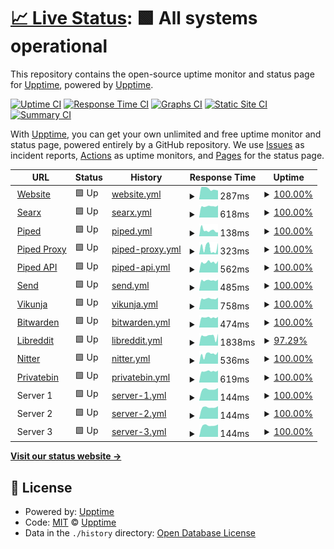 # [📈 Live Status](https://upptime.github.io/upptime): <!--live status--> **🟩 All systems operational**

This repository contains the open-source uptime monitor and status page for [Upptime](https://upptime.js.org), powered by [Upptime](https://github.com/upptime/upptime).

[![Uptime CI](https://github.com/silkkycloud/status/workflows/Uptime%20CI/badge.svg)](https://github.com/silkkycloud/status/actions?query=workflow%3A%22Uptime+CI%22)
[![Response Time CI](https://github.com/silkkycloud/status/workflows/Response%20Time%20CI/badge.svg)](https://github.com/silkkycloud/status/actions?query=workflow%3A%22Response+Time+CI%22)
[![Graphs CI](https://github.com/silkkycloud/status/workflows/Graphs%20CI/badge.svg)](https://github.com/silkkycloud/status/actions?query=workflow%3A%22Graphs+CI%22)
[![Static Site CI](https://github.com/silkkycloud/status/workflows/Static%20Site%20CI/badge.svg)](https://github.com/silkkycloud/status/actions?query=workflow%3A%22Static+Site+CI%22)
[![Summary CI](https://github.com/silkkycloud/status/workflows/Summary%20CI/badge.svg)](https://github.com/silkkycloud/status/actions?query=workflow%3A%22Summary+CI%22)

With [Upptime](https://upptime.js.org), you can get your own unlimited and free uptime monitor and status page, powered entirely by a GitHub repository. We use [Issues](https://github.com/upptime/upptime/issues) as incident reports, [Actions](https://github.com/silkkycloud/status/actions) as uptime monitors, and [Pages](https://upptime.github.io/upptime) for the status page.

<!--start: status pages-->
<!-- This summary is generated by Upptime (https://github.com/upptime/upptime) -->
<!-- Do not edit this manually, your changes will be overwritten -->
<!-- prettier-ignore -->
| URL | Status | History | Response Time | Uptime |
| --- | ------ | ------- | ------------- | ------ |
| <img alt="" src="https://favicons.githubusercontent.com/www.silkky.cloud" height="13"> [Website](https://www.silkky.cloud) | 🟩 Up | [website.yml](https://github.com/silkkycloud/status/commits/HEAD/history/website.yml) | <details><summary><img alt="Response time graph" src="./graphs/website/response-time-week.png" height="20"> 287ms</summary><br><a href="https://status.silkky.cloud/history/website"><img alt="Response time 287" src="https://img.shields.io/endpoint?url=https%3A%2F%2Fraw.githubusercontent.com%2Fsilkkycloud%2Fstatus%2FHEAD%2Fapi%2Fwebsite%2Fresponse-time.json"></a><br><a href="https://status.silkky.cloud/history/website"><img alt="24-hour response time 287" src="https://img.shields.io/endpoint?url=https%3A%2F%2Fraw.githubusercontent.com%2Fsilkkycloud%2Fstatus%2FHEAD%2Fapi%2Fwebsite%2Fresponse-time-day.json"></a><br><a href="https://status.silkky.cloud/history/website"><img alt="7-day response time 287" src="https://img.shields.io/endpoint?url=https%3A%2F%2Fraw.githubusercontent.com%2Fsilkkycloud%2Fstatus%2FHEAD%2Fapi%2Fwebsite%2Fresponse-time-week.json"></a><br><a href="https://status.silkky.cloud/history/website"><img alt="30-day response time 287" src="https://img.shields.io/endpoint?url=https%3A%2F%2Fraw.githubusercontent.com%2Fsilkkycloud%2Fstatus%2FHEAD%2Fapi%2Fwebsite%2Fresponse-time-month.json"></a><br><a href="https://status.silkky.cloud/history/website"><img alt="1-year response time 287" src="https://img.shields.io/endpoint?url=https%3A%2F%2Fraw.githubusercontent.com%2Fsilkkycloud%2Fstatus%2FHEAD%2Fapi%2Fwebsite%2Fresponse-time-year.json"></a></details> | <details><summary><a href="https://status.silkky.cloud/history/website">100.00%</a></summary><a href="https://status.silkky.cloud/history/website"><img alt="All-time uptime 100.00%" src="https://img.shields.io/endpoint?url=https%3A%2F%2Fraw.githubusercontent.com%2Fsilkkycloud%2Fstatus%2FHEAD%2Fapi%2Fwebsite%2Fuptime.json"></a><br><a href="https://status.silkky.cloud/history/website"><img alt="24-hour uptime 100.00%" src="https://img.shields.io/endpoint?url=https%3A%2F%2Fraw.githubusercontent.com%2Fsilkkycloud%2Fstatus%2FHEAD%2Fapi%2Fwebsite%2Fuptime-day.json"></a><br><a href="https://status.silkky.cloud/history/website"><img alt="7-day uptime 100.00%" src="https://img.shields.io/endpoint?url=https%3A%2F%2Fraw.githubusercontent.com%2Fsilkkycloud%2Fstatus%2FHEAD%2Fapi%2Fwebsite%2Fuptime-week.json"></a><br><a href="https://status.silkky.cloud/history/website"><img alt="30-day uptime 100.00%" src="https://img.shields.io/endpoint?url=https%3A%2F%2Fraw.githubusercontent.com%2Fsilkkycloud%2Fstatus%2FHEAD%2Fapi%2Fwebsite%2Fuptime-month.json"></a><br><a href="https://status.silkky.cloud/history/website"><img alt="1-year uptime 100.00%" src="https://img.shields.io/endpoint?url=https%3A%2F%2Fraw.githubusercontent.com%2Fsilkkycloud%2Fstatus%2FHEAD%2Fapi%2Fwebsite%2Fuptime-year.json"></a></details>
| <img alt="" src="https://favicons.githubusercontent.com/searx.silkky.cloud" height="13"> [Searx](https://searx.silkky.cloud) | 🟩 Up | [searx.yml](https://github.com/silkkycloud/status/commits/HEAD/history/searx.yml) | <details><summary><img alt="Response time graph" src="./graphs/searx/response-time-week.png" height="20"> 618ms</summary><br><a href="https://status.silkky.cloud/history/searx"><img alt="Response time 618" src="https://img.shields.io/endpoint?url=https%3A%2F%2Fraw.githubusercontent.com%2Fsilkkycloud%2Fstatus%2FHEAD%2Fapi%2Fsearx%2Fresponse-time.json"></a><br><a href="https://status.silkky.cloud/history/searx"><img alt="24-hour response time 618" src="https://img.shields.io/endpoint?url=https%3A%2F%2Fraw.githubusercontent.com%2Fsilkkycloud%2Fstatus%2FHEAD%2Fapi%2Fsearx%2Fresponse-time-day.json"></a><br><a href="https://status.silkky.cloud/history/searx"><img alt="7-day response time 618" src="https://img.shields.io/endpoint?url=https%3A%2F%2Fraw.githubusercontent.com%2Fsilkkycloud%2Fstatus%2FHEAD%2Fapi%2Fsearx%2Fresponse-time-week.json"></a><br><a href="https://status.silkky.cloud/history/searx"><img alt="30-day response time 618" src="https://img.shields.io/endpoint?url=https%3A%2F%2Fraw.githubusercontent.com%2Fsilkkycloud%2Fstatus%2FHEAD%2Fapi%2Fsearx%2Fresponse-time-month.json"></a><br><a href="https://status.silkky.cloud/history/searx"><img alt="1-year response time 618" src="https://img.shields.io/endpoint?url=https%3A%2F%2Fraw.githubusercontent.com%2Fsilkkycloud%2Fstatus%2FHEAD%2Fapi%2Fsearx%2Fresponse-time-year.json"></a></details> | <details><summary><a href="https://status.silkky.cloud/history/searx">100.00%</a></summary><a href="https://status.silkky.cloud/history/searx"><img alt="All-time uptime 100.00%" src="https://img.shields.io/endpoint?url=https%3A%2F%2Fraw.githubusercontent.com%2Fsilkkycloud%2Fstatus%2FHEAD%2Fapi%2Fsearx%2Fuptime.json"></a><br><a href="https://status.silkky.cloud/history/searx"><img alt="24-hour uptime 100.00%" src="https://img.shields.io/endpoint?url=https%3A%2F%2Fraw.githubusercontent.com%2Fsilkkycloud%2Fstatus%2FHEAD%2Fapi%2Fsearx%2Fuptime-day.json"></a><br><a href="https://status.silkky.cloud/history/searx"><img alt="7-day uptime 100.00%" src="https://img.shields.io/endpoint?url=https%3A%2F%2Fraw.githubusercontent.com%2Fsilkkycloud%2Fstatus%2FHEAD%2Fapi%2Fsearx%2Fuptime-week.json"></a><br><a href="https://status.silkky.cloud/history/searx"><img alt="30-day uptime 100.00%" src="https://img.shields.io/endpoint?url=https%3A%2F%2Fraw.githubusercontent.com%2Fsilkkycloud%2Fstatus%2FHEAD%2Fapi%2Fsearx%2Fuptime-month.json"></a><br><a href="https://status.silkky.cloud/history/searx"><img alt="1-year uptime 100.00%" src="https://img.shields.io/endpoint?url=https%3A%2F%2Fraw.githubusercontent.com%2Fsilkkycloud%2Fstatus%2FHEAD%2Fapi%2Fsearx%2Fuptime-year.json"></a></details>
| <img alt="" src="https://favicons.githubusercontent.com/piped.silkky.cloud" height="13"> [Piped](https://piped.silkky.cloud) | 🟩 Up | [piped.yml](https://github.com/silkkycloud/status/commits/HEAD/history/piped.yml) | <details><summary><img alt="Response time graph" src="./graphs/piped/response-time-week.png" height="20"> 138ms</summary><br><a href="https://status.silkky.cloud/history/piped"><img alt="Response time 138" src="https://img.shields.io/endpoint?url=https%3A%2F%2Fraw.githubusercontent.com%2Fsilkkycloud%2Fstatus%2FHEAD%2Fapi%2Fpiped%2Fresponse-time.json"></a><br><a href="https://status.silkky.cloud/history/piped"><img alt="24-hour response time 138" src="https://img.shields.io/endpoint?url=https%3A%2F%2Fraw.githubusercontent.com%2Fsilkkycloud%2Fstatus%2FHEAD%2Fapi%2Fpiped%2Fresponse-time-day.json"></a><br><a href="https://status.silkky.cloud/history/piped"><img alt="7-day response time 138" src="https://img.shields.io/endpoint?url=https%3A%2F%2Fraw.githubusercontent.com%2Fsilkkycloud%2Fstatus%2FHEAD%2Fapi%2Fpiped%2Fresponse-time-week.json"></a><br><a href="https://status.silkky.cloud/history/piped"><img alt="30-day response time 138" src="https://img.shields.io/endpoint?url=https%3A%2F%2Fraw.githubusercontent.com%2Fsilkkycloud%2Fstatus%2FHEAD%2Fapi%2Fpiped%2Fresponse-time-month.json"></a><br><a href="https://status.silkky.cloud/history/piped"><img alt="1-year response time 138" src="https://img.shields.io/endpoint?url=https%3A%2F%2Fraw.githubusercontent.com%2Fsilkkycloud%2Fstatus%2FHEAD%2Fapi%2Fpiped%2Fresponse-time-year.json"></a></details> | <details><summary><a href="https://status.silkky.cloud/history/piped">100.00%</a></summary><a href="https://status.silkky.cloud/history/piped"><img alt="All-time uptime 100.00%" src="https://img.shields.io/endpoint?url=https%3A%2F%2Fraw.githubusercontent.com%2Fsilkkycloud%2Fstatus%2FHEAD%2Fapi%2Fpiped%2Fuptime.json"></a><br><a href="https://status.silkky.cloud/history/piped"><img alt="24-hour uptime 100.00%" src="https://img.shields.io/endpoint?url=https%3A%2F%2Fraw.githubusercontent.com%2Fsilkkycloud%2Fstatus%2FHEAD%2Fapi%2Fpiped%2Fuptime-day.json"></a><br><a href="https://status.silkky.cloud/history/piped"><img alt="7-day uptime 100.00%" src="https://img.shields.io/endpoint?url=https%3A%2F%2Fraw.githubusercontent.com%2Fsilkkycloud%2Fstatus%2FHEAD%2Fapi%2Fpiped%2Fuptime-week.json"></a><br><a href="https://status.silkky.cloud/history/piped"><img alt="30-day uptime 100.00%" src="https://img.shields.io/endpoint?url=https%3A%2F%2Fraw.githubusercontent.com%2Fsilkkycloud%2Fstatus%2FHEAD%2Fapi%2Fpiped%2Fuptime-month.json"></a><br><a href="https://status.silkky.cloud/history/piped"><img alt="1-year uptime 100.00%" src="https://img.shields.io/endpoint?url=https%3A%2F%2Fraw.githubusercontent.com%2Fsilkkycloud%2Fstatus%2FHEAD%2Fapi%2Fpiped%2Fuptime-year.json"></a></details>
| <img alt="" src="https://favicons.githubusercontent.com/proxy.piped.silkky.cloud" height="13"> [Piped Proxy](https://proxy.piped.silkky.cloud) | 🟩 Up | [piped-proxy.yml](https://github.com/silkkycloud/status/commits/HEAD/history/piped-proxy.yml) | <details><summary><img alt="Response time graph" src="./graphs/piped-proxy/response-time-week.png" height="20"> 323ms</summary><br><a href="https://status.silkky.cloud/history/piped-proxy"><img alt="Response time 323" src="https://img.shields.io/endpoint?url=https%3A%2F%2Fraw.githubusercontent.com%2Fsilkkycloud%2Fstatus%2FHEAD%2Fapi%2Fpiped-proxy%2Fresponse-time.json"></a><br><a href="https://status.silkky.cloud/history/piped-proxy"><img alt="24-hour response time 323" src="https://img.shields.io/endpoint?url=https%3A%2F%2Fraw.githubusercontent.com%2Fsilkkycloud%2Fstatus%2FHEAD%2Fapi%2Fpiped-proxy%2Fresponse-time-day.json"></a><br><a href="https://status.silkky.cloud/history/piped-proxy"><img alt="7-day response time 323" src="https://img.shields.io/endpoint?url=https%3A%2F%2Fraw.githubusercontent.com%2Fsilkkycloud%2Fstatus%2FHEAD%2Fapi%2Fpiped-proxy%2Fresponse-time-week.json"></a><br><a href="https://status.silkky.cloud/history/piped-proxy"><img alt="30-day response time 323" src="https://img.shields.io/endpoint?url=https%3A%2F%2Fraw.githubusercontent.com%2Fsilkkycloud%2Fstatus%2FHEAD%2Fapi%2Fpiped-proxy%2Fresponse-time-month.json"></a><br><a href="https://status.silkky.cloud/history/piped-proxy"><img alt="1-year response time 323" src="https://img.shields.io/endpoint?url=https%3A%2F%2Fraw.githubusercontent.com%2Fsilkkycloud%2Fstatus%2FHEAD%2Fapi%2Fpiped-proxy%2Fresponse-time-year.json"></a></details> | <details><summary><a href="https://status.silkky.cloud/history/piped-proxy">100.00%</a></summary><a href="https://status.silkky.cloud/history/piped-proxy"><img alt="All-time uptime 100.00%" src="https://img.shields.io/endpoint?url=https%3A%2F%2Fraw.githubusercontent.com%2Fsilkkycloud%2Fstatus%2FHEAD%2Fapi%2Fpiped-proxy%2Fuptime.json"></a><br><a href="https://status.silkky.cloud/history/piped-proxy"><img alt="24-hour uptime 100.00%" src="https://img.shields.io/endpoint?url=https%3A%2F%2Fraw.githubusercontent.com%2Fsilkkycloud%2Fstatus%2FHEAD%2Fapi%2Fpiped-proxy%2Fuptime-day.json"></a><br><a href="https://status.silkky.cloud/history/piped-proxy"><img alt="7-day uptime 100.00%" src="https://img.shields.io/endpoint?url=https%3A%2F%2Fraw.githubusercontent.com%2Fsilkkycloud%2Fstatus%2FHEAD%2Fapi%2Fpiped-proxy%2Fuptime-week.json"></a><br><a href="https://status.silkky.cloud/history/piped-proxy"><img alt="30-day uptime 100.00%" src="https://img.shields.io/endpoint?url=https%3A%2F%2Fraw.githubusercontent.com%2Fsilkkycloud%2Fstatus%2FHEAD%2Fapi%2Fpiped-proxy%2Fuptime-month.json"></a><br><a href="https://status.silkky.cloud/history/piped-proxy"><img alt="1-year uptime 100.00%" src="https://img.shields.io/endpoint?url=https%3A%2F%2Fraw.githubusercontent.com%2Fsilkkycloud%2Fstatus%2FHEAD%2Fapi%2Fpiped-proxy%2Fuptime-year.json"></a></details>
| <img alt="" src="https://favicons.githubusercontent.com/api.piped.silkky.cloud" height="13"> [Piped API](https://api.piped.silkky.cloud/trending) | 🟩 Up | [piped-api.yml](https://github.com/silkkycloud/status/commits/HEAD/history/piped-api.yml) | <details><summary><img alt="Response time graph" src="./graphs/piped-api/response-time-week.png" height="20"> 562ms</summary><br><a href="https://status.silkky.cloud/history/piped-api"><img alt="Response time 562" src="https://img.shields.io/endpoint?url=https%3A%2F%2Fraw.githubusercontent.com%2Fsilkkycloud%2Fstatus%2FHEAD%2Fapi%2Fpiped-api%2Fresponse-time.json"></a><br><a href="https://status.silkky.cloud/history/piped-api"><img alt="24-hour response time 562" src="https://img.shields.io/endpoint?url=https%3A%2F%2Fraw.githubusercontent.com%2Fsilkkycloud%2Fstatus%2FHEAD%2Fapi%2Fpiped-api%2Fresponse-time-day.json"></a><br><a href="https://status.silkky.cloud/history/piped-api"><img alt="7-day response time 562" src="https://img.shields.io/endpoint?url=https%3A%2F%2Fraw.githubusercontent.com%2Fsilkkycloud%2Fstatus%2FHEAD%2Fapi%2Fpiped-api%2Fresponse-time-week.json"></a><br><a href="https://status.silkky.cloud/history/piped-api"><img alt="30-day response time 562" src="https://img.shields.io/endpoint?url=https%3A%2F%2Fraw.githubusercontent.com%2Fsilkkycloud%2Fstatus%2FHEAD%2Fapi%2Fpiped-api%2Fresponse-time-month.json"></a><br><a href="https://status.silkky.cloud/history/piped-api"><img alt="1-year response time 562" src="https://img.shields.io/endpoint?url=https%3A%2F%2Fraw.githubusercontent.com%2Fsilkkycloud%2Fstatus%2FHEAD%2Fapi%2Fpiped-api%2Fresponse-time-year.json"></a></details> | <details><summary><a href="https://status.silkky.cloud/history/piped-api">100.00%</a></summary><a href="https://status.silkky.cloud/history/piped-api"><img alt="All-time uptime 100.00%" src="https://img.shields.io/endpoint?url=https%3A%2F%2Fraw.githubusercontent.com%2Fsilkkycloud%2Fstatus%2FHEAD%2Fapi%2Fpiped-api%2Fuptime.json"></a><br><a href="https://status.silkky.cloud/history/piped-api"><img alt="24-hour uptime 100.00%" src="https://img.shields.io/endpoint?url=https%3A%2F%2Fraw.githubusercontent.com%2Fsilkkycloud%2Fstatus%2FHEAD%2Fapi%2Fpiped-api%2Fuptime-day.json"></a><br><a href="https://status.silkky.cloud/history/piped-api"><img alt="7-day uptime 100.00%" src="https://img.shields.io/endpoint?url=https%3A%2F%2Fraw.githubusercontent.com%2Fsilkkycloud%2Fstatus%2FHEAD%2Fapi%2Fpiped-api%2Fuptime-week.json"></a><br><a href="https://status.silkky.cloud/history/piped-api"><img alt="30-day uptime 100.00%" src="https://img.shields.io/endpoint?url=https%3A%2F%2Fraw.githubusercontent.com%2Fsilkkycloud%2Fstatus%2FHEAD%2Fapi%2Fpiped-api%2Fuptime-month.json"></a><br><a href="https://status.silkky.cloud/history/piped-api"><img alt="1-year uptime 100.00%" src="https://img.shields.io/endpoint?url=https%3A%2F%2Fraw.githubusercontent.com%2Fsilkkycloud%2Fstatus%2FHEAD%2Fapi%2Fpiped-api%2Fuptime-year.json"></a></details>
| <img alt="" src="https://favicons.githubusercontent.com/send.silkky.cloud" height="13"> [Send](https://send.silkky.cloud) | 🟩 Up | [send.yml](https://github.com/silkkycloud/status/commits/HEAD/history/send.yml) | <details><summary><img alt="Response time graph" src="./graphs/send/response-time-week.png" height="20"> 485ms</summary><br><a href="https://status.silkky.cloud/history/send"><img alt="Response time 485" src="https://img.shields.io/endpoint?url=https%3A%2F%2Fraw.githubusercontent.com%2Fsilkkycloud%2Fstatus%2FHEAD%2Fapi%2Fsend%2Fresponse-time.json"></a><br><a href="https://status.silkky.cloud/history/send"><img alt="24-hour response time 485" src="https://img.shields.io/endpoint?url=https%3A%2F%2Fraw.githubusercontent.com%2Fsilkkycloud%2Fstatus%2FHEAD%2Fapi%2Fsend%2Fresponse-time-day.json"></a><br><a href="https://status.silkky.cloud/history/send"><img alt="7-day response time 485" src="https://img.shields.io/endpoint?url=https%3A%2F%2Fraw.githubusercontent.com%2Fsilkkycloud%2Fstatus%2FHEAD%2Fapi%2Fsend%2Fresponse-time-week.json"></a><br><a href="https://status.silkky.cloud/history/send"><img alt="30-day response time 485" src="https://img.shields.io/endpoint?url=https%3A%2F%2Fraw.githubusercontent.com%2Fsilkkycloud%2Fstatus%2FHEAD%2Fapi%2Fsend%2Fresponse-time-month.json"></a><br><a href="https://status.silkky.cloud/history/send"><img alt="1-year response time 485" src="https://img.shields.io/endpoint?url=https%3A%2F%2Fraw.githubusercontent.com%2Fsilkkycloud%2Fstatus%2FHEAD%2Fapi%2Fsend%2Fresponse-time-year.json"></a></details> | <details><summary><a href="https://status.silkky.cloud/history/send">100.00%</a></summary><a href="https://status.silkky.cloud/history/send"><img alt="All-time uptime 100.00%" src="https://img.shields.io/endpoint?url=https%3A%2F%2Fraw.githubusercontent.com%2Fsilkkycloud%2Fstatus%2FHEAD%2Fapi%2Fsend%2Fuptime.json"></a><br><a href="https://status.silkky.cloud/history/send"><img alt="24-hour uptime 100.00%" src="https://img.shields.io/endpoint?url=https%3A%2F%2Fraw.githubusercontent.com%2Fsilkkycloud%2Fstatus%2FHEAD%2Fapi%2Fsend%2Fuptime-day.json"></a><br><a href="https://status.silkky.cloud/history/send"><img alt="7-day uptime 100.00%" src="https://img.shields.io/endpoint?url=https%3A%2F%2Fraw.githubusercontent.com%2Fsilkkycloud%2Fstatus%2FHEAD%2Fapi%2Fsend%2Fuptime-week.json"></a><br><a href="https://status.silkky.cloud/history/send"><img alt="30-day uptime 100.00%" src="https://img.shields.io/endpoint?url=https%3A%2F%2Fraw.githubusercontent.com%2Fsilkkycloud%2Fstatus%2FHEAD%2Fapi%2Fsend%2Fuptime-month.json"></a><br><a href="https://status.silkky.cloud/history/send"><img alt="1-year uptime 100.00%" src="https://img.shields.io/endpoint?url=https%3A%2F%2Fraw.githubusercontent.com%2Fsilkkycloud%2Fstatus%2FHEAD%2Fapi%2Fsend%2Fuptime-year.json"></a></details>
| <img alt="" src="https://favicons.githubusercontent.com/null" height="13"> [Vikunja](tasks.silkky.cloud) | 🟩 Up | [vikunja.yml](https://github.com/silkkycloud/status/commits/HEAD/history/vikunja.yml) | <details><summary><img alt="Response time graph" src="./graphs/vikunja/response-time-week.png" height="20"> 758ms</summary><br><a href="https://status.silkky.cloud/history/vikunja"><img alt="Response time 758" src="https://img.shields.io/endpoint?url=https%3A%2F%2Fraw.githubusercontent.com%2Fsilkkycloud%2Fstatus%2FHEAD%2Fapi%2Fvikunja%2Fresponse-time.json"></a><br><a href="https://status.silkky.cloud/history/vikunja"><img alt="24-hour response time 758" src="https://img.shields.io/endpoint?url=https%3A%2F%2Fraw.githubusercontent.com%2Fsilkkycloud%2Fstatus%2FHEAD%2Fapi%2Fvikunja%2Fresponse-time-day.json"></a><br><a href="https://status.silkky.cloud/history/vikunja"><img alt="7-day response time 758" src="https://img.shields.io/endpoint?url=https%3A%2F%2Fraw.githubusercontent.com%2Fsilkkycloud%2Fstatus%2FHEAD%2Fapi%2Fvikunja%2Fresponse-time-week.json"></a><br><a href="https://status.silkky.cloud/history/vikunja"><img alt="30-day response time 758" src="https://img.shields.io/endpoint?url=https%3A%2F%2Fraw.githubusercontent.com%2Fsilkkycloud%2Fstatus%2FHEAD%2Fapi%2Fvikunja%2Fresponse-time-month.json"></a><br><a href="https://status.silkky.cloud/history/vikunja"><img alt="1-year response time 758" src="https://img.shields.io/endpoint?url=https%3A%2F%2Fraw.githubusercontent.com%2Fsilkkycloud%2Fstatus%2FHEAD%2Fapi%2Fvikunja%2Fresponse-time-year.json"></a></details> | <details><summary><a href="https://status.silkky.cloud/history/vikunja">100.00%</a></summary><a href="https://status.silkky.cloud/history/vikunja"><img alt="All-time uptime 100.00%" src="https://img.shields.io/endpoint?url=https%3A%2F%2Fraw.githubusercontent.com%2Fsilkkycloud%2Fstatus%2FHEAD%2Fapi%2Fvikunja%2Fuptime.json"></a><br><a href="https://status.silkky.cloud/history/vikunja"><img alt="24-hour uptime 100.00%" src="https://img.shields.io/endpoint?url=https%3A%2F%2Fraw.githubusercontent.com%2Fsilkkycloud%2Fstatus%2FHEAD%2Fapi%2Fvikunja%2Fuptime-day.json"></a><br><a href="https://status.silkky.cloud/history/vikunja"><img alt="7-day uptime 100.00%" src="https://img.shields.io/endpoint?url=https%3A%2F%2Fraw.githubusercontent.com%2Fsilkkycloud%2Fstatus%2FHEAD%2Fapi%2Fvikunja%2Fuptime-week.json"></a><br><a href="https://status.silkky.cloud/history/vikunja"><img alt="30-day uptime 100.00%" src="https://img.shields.io/endpoint?url=https%3A%2F%2Fraw.githubusercontent.com%2Fsilkkycloud%2Fstatus%2FHEAD%2Fapi%2Fvikunja%2Fuptime-month.json"></a><br><a href="https://status.silkky.cloud/history/vikunja"><img alt="1-year uptime 100.00%" src="https://img.shields.io/endpoint?url=https%3A%2F%2Fraw.githubusercontent.com%2Fsilkkycloud%2Fstatus%2FHEAD%2Fapi%2Fvikunja%2Fuptime-year.json"></a></details>
| <img alt="" src="https://favicons.githubusercontent.com/vault.silkky.cloud" height="13"> [Bitwarden](https://vault.silkky.cloud) | 🟩 Up | [bitwarden.yml](https://github.com/silkkycloud/status/commits/HEAD/history/bitwarden.yml) | <details><summary><img alt="Response time graph" src="./graphs/bitwarden/response-time-week.png" height="20"> 474ms</summary><br><a href="https://status.silkky.cloud/history/bitwarden"><img alt="Response time 474" src="https://img.shields.io/endpoint?url=https%3A%2F%2Fraw.githubusercontent.com%2Fsilkkycloud%2Fstatus%2FHEAD%2Fapi%2Fbitwarden%2Fresponse-time.json"></a><br><a href="https://status.silkky.cloud/history/bitwarden"><img alt="24-hour response time 474" src="https://img.shields.io/endpoint?url=https%3A%2F%2Fraw.githubusercontent.com%2Fsilkkycloud%2Fstatus%2FHEAD%2Fapi%2Fbitwarden%2Fresponse-time-day.json"></a><br><a href="https://status.silkky.cloud/history/bitwarden"><img alt="7-day response time 474" src="https://img.shields.io/endpoint?url=https%3A%2F%2Fraw.githubusercontent.com%2Fsilkkycloud%2Fstatus%2FHEAD%2Fapi%2Fbitwarden%2Fresponse-time-week.json"></a><br><a href="https://status.silkky.cloud/history/bitwarden"><img alt="30-day response time 474" src="https://img.shields.io/endpoint?url=https%3A%2F%2Fraw.githubusercontent.com%2Fsilkkycloud%2Fstatus%2FHEAD%2Fapi%2Fbitwarden%2Fresponse-time-month.json"></a><br><a href="https://status.silkky.cloud/history/bitwarden"><img alt="1-year response time 474" src="https://img.shields.io/endpoint?url=https%3A%2F%2Fraw.githubusercontent.com%2Fsilkkycloud%2Fstatus%2FHEAD%2Fapi%2Fbitwarden%2Fresponse-time-year.json"></a></details> | <details><summary><a href="https://status.silkky.cloud/history/bitwarden">100.00%</a></summary><a href="https://status.silkky.cloud/history/bitwarden"><img alt="All-time uptime 100.00%" src="https://img.shields.io/endpoint?url=https%3A%2F%2Fraw.githubusercontent.com%2Fsilkkycloud%2Fstatus%2FHEAD%2Fapi%2Fbitwarden%2Fuptime.json"></a><br><a href="https://status.silkky.cloud/history/bitwarden"><img alt="24-hour uptime 100.00%" src="https://img.shields.io/endpoint?url=https%3A%2F%2Fraw.githubusercontent.com%2Fsilkkycloud%2Fstatus%2FHEAD%2Fapi%2Fbitwarden%2Fuptime-day.json"></a><br><a href="https://status.silkky.cloud/history/bitwarden"><img alt="7-day uptime 100.00%" src="https://img.shields.io/endpoint?url=https%3A%2F%2Fraw.githubusercontent.com%2Fsilkkycloud%2Fstatus%2FHEAD%2Fapi%2Fbitwarden%2Fuptime-week.json"></a><br><a href="https://status.silkky.cloud/history/bitwarden"><img alt="30-day uptime 100.00%" src="https://img.shields.io/endpoint?url=https%3A%2F%2Fraw.githubusercontent.com%2Fsilkkycloud%2Fstatus%2FHEAD%2Fapi%2Fbitwarden%2Fuptime-month.json"></a><br><a href="https://status.silkky.cloud/history/bitwarden"><img alt="1-year uptime 100.00%" src="https://img.shields.io/endpoint?url=https%3A%2F%2Fraw.githubusercontent.com%2Fsilkkycloud%2Fstatus%2FHEAD%2Fapi%2Fbitwarden%2Fuptime-year.json"></a></details>
| <img alt="" src="https://favicons.githubusercontent.com/null" height="13"> [Libreddit](libreddit.silkky.cloud) | 🟩 Up | [libreddit.yml](https://github.com/silkkycloud/status/commits/HEAD/history/libreddit.yml) | <details><summary><img alt="Response time graph" src="./graphs/libreddit/response-time-week.png" height="20"> 1838ms</summary><br><a href="https://status.silkky.cloud/history/libreddit"><img alt="Response time 1838" src="https://img.shields.io/endpoint?url=https%3A%2F%2Fraw.githubusercontent.com%2Fsilkkycloud%2Fstatus%2FHEAD%2Fapi%2Flibreddit%2Fresponse-time.json"></a><br><a href="https://status.silkky.cloud/history/libreddit"><img alt="24-hour response time 1838" src="https://img.shields.io/endpoint?url=https%3A%2F%2Fraw.githubusercontent.com%2Fsilkkycloud%2Fstatus%2FHEAD%2Fapi%2Flibreddit%2Fresponse-time-day.json"></a><br><a href="https://status.silkky.cloud/history/libreddit"><img alt="7-day response time 1838" src="https://img.shields.io/endpoint?url=https%3A%2F%2Fraw.githubusercontent.com%2Fsilkkycloud%2Fstatus%2FHEAD%2Fapi%2Flibreddit%2Fresponse-time-week.json"></a><br><a href="https://status.silkky.cloud/history/libreddit"><img alt="30-day response time 1838" src="https://img.shields.io/endpoint?url=https%3A%2F%2Fraw.githubusercontent.com%2Fsilkkycloud%2Fstatus%2FHEAD%2Fapi%2Flibreddit%2Fresponse-time-month.json"></a><br><a href="https://status.silkky.cloud/history/libreddit"><img alt="1-year response time 1838" src="https://img.shields.io/endpoint?url=https%3A%2F%2Fraw.githubusercontent.com%2Fsilkkycloud%2Fstatus%2FHEAD%2Fapi%2Flibreddit%2Fresponse-time-year.json"></a></details> | <details><summary><a href="https://status.silkky.cloud/history/libreddit">97.29%</a></summary><a href="https://status.silkky.cloud/history/libreddit"><img alt="All-time uptime 97.29%" src="https://img.shields.io/endpoint?url=https%3A%2F%2Fraw.githubusercontent.com%2Fsilkkycloud%2Fstatus%2FHEAD%2Fapi%2Flibreddit%2Fuptime.json"></a><br><a href="https://status.silkky.cloud/history/libreddit"><img alt="24-hour uptime 97.29%" src="https://img.shields.io/endpoint?url=https%3A%2F%2Fraw.githubusercontent.com%2Fsilkkycloud%2Fstatus%2FHEAD%2Fapi%2Flibreddit%2Fuptime-day.json"></a><br><a href="https://status.silkky.cloud/history/libreddit"><img alt="7-day uptime 97.29%" src="https://img.shields.io/endpoint?url=https%3A%2F%2Fraw.githubusercontent.com%2Fsilkkycloud%2Fstatus%2FHEAD%2Fapi%2Flibreddit%2Fuptime-week.json"></a><br><a href="https://status.silkky.cloud/history/libreddit"><img alt="30-day uptime 97.29%" src="https://img.shields.io/endpoint?url=https%3A%2F%2Fraw.githubusercontent.com%2Fsilkkycloud%2Fstatus%2FHEAD%2Fapi%2Flibreddit%2Fuptime-month.json"></a><br><a href="https://status.silkky.cloud/history/libreddit"><img alt="1-year uptime 97.29%" src="https://img.shields.io/endpoint?url=https%3A%2F%2Fraw.githubusercontent.com%2Fsilkkycloud%2Fstatus%2FHEAD%2Fapi%2Flibreddit%2Fuptime-year.json"></a></details>
| <img alt="" src="https://favicons.githubusercontent.com/nitter.silkky.cloud" height="13"> [Nitter](https://nitter.silkky.cloud) | 🟩 Up | [nitter.yml](https://github.com/silkkycloud/status/commits/HEAD/history/nitter.yml) | <details><summary><img alt="Response time graph" src="./graphs/nitter/response-time-week.png" height="20"> 536ms</summary><br><a href="https://status.silkky.cloud/history/nitter"><img alt="Response time 536" src="https://img.shields.io/endpoint?url=https%3A%2F%2Fraw.githubusercontent.com%2Fsilkkycloud%2Fstatus%2FHEAD%2Fapi%2Fnitter%2Fresponse-time.json"></a><br><a href="https://status.silkky.cloud/history/nitter"><img alt="24-hour response time 536" src="https://img.shields.io/endpoint?url=https%3A%2F%2Fraw.githubusercontent.com%2Fsilkkycloud%2Fstatus%2FHEAD%2Fapi%2Fnitter%2Fresponse-time-day.json"></a><br><a href="https://status.silkky.cloud/history/nitter"><img alt="7-day response time 536" src="https://img.shields.io/endpoint?url=https%3A%2F%2Fraw.githubusercontent.com%2Fsilkkycloud%2Fstatus%2FHEAD%2Fapi%2Fnitter%2Fresponse-time-week.json"></a><br><a href="https://status.silkky.cloud/history/nitter"><img alt="30-day response time 536" src="https://img.shields.io/endpoint?url=https%3A%2F%2Fraw.githubusercontent.com%2Fsilkkycloud%2Fstatus%2FHEAD%2Fapi%2Fnitter%2Fresponse-time-month.json"></a><br><a href="https://status.silkky.cloud/history/nitter"><img alt="1-year response time 536" src="https://img.shields.io/endpoint?url=https%3A%2F%2Fraw.githubusercontent.com%2Fsilkkycloud%2Fstatus%2FHEAD%2Fapi%2Fnitter%2Fresponse-time-year.json"></a></details> | <details><summary><a href="https://status.silkky.cloud/history/nitter">100.00%</a></summary><a href="https://status.silkky.cloud/history/nitter"><img alt="All-time uptime 100.00%" src="https://img.shields.io/endpoint?url=https%3A%2F%2Fraw.githubusercontent.com%2Fsilkkycloud%2Fstatus%2FHEAD%2Fapi%2Fnitter%2Fuptime.json"></a><br><a href="https://status.silkky.cloud/history/nitter"><img alt="24-hour uptime 100.00%" src="https://img.shields.io/endpoint?url=https%3A%2F%2Fraw.githubusercontent.com%2Fsilkkycloud%2Fstatus%2FHEAD%2Fapi%2Fnitter%2Fuptime-day.json"></a><br><a href="https://status.silkky.cloud/history/nitter"><img alt="7-day uptime 100.00%" src="https://img.shields.io/endpoint?url=https%3A%2F%2Fraw.githubusercontent.com%2Fsilkkycloud%2Fstatus%2FHEAD%2Fapi%2Fnitter%2Fuptime-week.json"></a><br><a href="https://status.silkky.cloud/history/nitter"><img alt="30-day uptime 100.00%" src="https://img.shields.io/endpoint?url=https%3A%2F%2Fraw.githubusercontent.com%2Fsilkkycloud%2Fstatus%2FHEAD%2Fapi%2Fnitter%2Fuptime-month.json"></a><br><a href="https://status.silkky.cloud/history/nitter"><img alt="1-year uptime 100.00%" src="https://img.shields.io/endpoint?url=https%3A%2F%2Fraw.githubusercontent.com%2Fsilkkycloud%2Fstatus%2FHEAD%2Fapi%2Fnitter%2Fuptime-year.json"></a></details>
| <img alt="" src="https://favicons.githubusercontent.com/privatebin.silkky.cloud" height="13"> [Privatebin](https://privatebin.silkky.cloud) | 🟩 Up | [privatebin.yml](https://github.com/silkkycloud/status/commits/HEAD/history/privatebin.yml) | <details><summary><img alt="Response time graph" src="./graphs/privatebin/response-time-week.png" height="20"> 619ms</summary><br><a href="https://status.silkky.cloud/history/privatebin"><img alt="Response time 619" src="https://img.shields.io/endpoint?url=https%3A%2F%2Fraw.githubusercontent.com%2Fsilkkycloud%2Fstatus%2FHEAD%2Fapi%2Fprivatebin%2Fresponse-time.json"></a><br><a href="https://status.silkky.cloud/history/privatebin"><img alt="24-hour response time 619" src="https://img.shields.io/endpoint?url=https%3A%2F%2Fraw.githubusercontent.com%2Fsilkkycloud%2Fstatus%2FHEAD%2Fapi%2Fprivatebin%2Fresponse-time-day.json"></a><br><a href="https://status.silkky.cloud/history/privatebin"><img alt="7-day response time 619" src="https://img.shields.io/endpoint?url=https%3A%2F%2Fraw.githubusercontent.com%2Fsilkkycloud%2Fstatus%2FHEAD%2Fapi%2Fprivatebin%2Fresponse-time-week.json"></a><br><a href="https://status.silkky.cloud/history/privatebin"><img alt="30-day response time 619" src="https://img.shields.io/endpoint?url=https%3A%2F%2Fraw.githubusercontent.com%2Fsilkkycloud%2Fstatus%2FHEAD%2Fapi%2Fprivatebin%2Fresponse-time-month.json"></a><br><a href="https://status.silkky.cloud/history/privatebin"><img alt="1-year response time 619" src="https://img.shields.io/endpoint?url=https%3A%2F%2Fraw.githubusercontent.com%2Fsilkkycloud%2Fstatus%2FHEAD%2Fapi%2Fprivatebin%2Fresponse-time-year.json"></a></details> | <details><summary><a href="https://status.silkky.cloud/history/privatebin">100.00%</a></summary><a href="https://status.silkky.cloud/history/privatebin"><img alt="All-time uptime 100.00%" src="https://img.shields.io/endpoint?url=https%3A%2F%2Fraw.githubusercontent.com%2Fsilkkycloud%2Fstatus%2FHEAD%2Fapi%2Fprivatebin%2Fuptime.json"></a><br><a href="https://status.silkky.cloud/history/privatebin"><img alt="24-hour uptime 100.00%" src="https://img.shields.io/endpoint?url=https%3A%2F%2Fraw.githubusercontent.com%2Fsilkkycloud%2Fstatus%2FHEAD%2Fapi%2Fprivatebin%2Fuptime-day.json"></a><br><a href="https://status.silkky.cloud/history/privatebin"><img alt="7-day uptime 100.00%" src="https://img.shields.io/endpoint?url=https%3A%2F%2Fraw.githubusercontent.com%2Fsilkkycloud%2Fstatus%2FHEAD%2Fapi%2Fprivatebin%2Fuptime-week.json"></a><br><a href="https://status.silkky.cloud/history/privatebin"><img alt="30-day uptime 100.00%" src="https://img.shields.io/endpoint?url=https%3A%2F%2Fraw.githubusercontent.com%2Fsilkkycloud%2Fstatus%2FHEAD%2Fapi%2Fprivatebin%2Fuptime-month.json"></a><br><a href="https://status.silkky.cloud/history/privatebin"><img alt="1-year uptime 100.00%" src="https://img.shields.io/endpoint?url=https%3A%2F%2Fraw.githubusercontent.com%2Fsilkkycloud%2Fstatus%2FHEAD%2Fapi%2Fprivatebin%2Fuptime-year.json"></a></details>
| <img alt="" src="https://favicons.githubusercontent.com/null" height="13"> Server 1 | 🟩 Up | [server-1.yml](https://github.com/silkkycloud/status/commits/HEAD/history/server-1.yml) | <details><summary><img alt="Response time graph" src="./graphs/server-1/response-time-week.png" height="20"> 144ms</summary><br><a href="https://status.silkky.cloud/history/server-1"><img alt="Response time 144" src="https://img.shields.io/endpoint?url=https%3A%2F%2Fraw.githubusercontent.com%2Fsilkkycloud%2Fstatus%2FHEAD%2Fapi%2Fserver-1%2Fresponse-time.json"></a><br><a href="https://status.silkky.cloud/history/server-1"><img alt="24-hour response time 144" src="https://img.shields.io/endpoint?url=https%3A%2F%2Fraw.githubusercontent.com%2Fsilkkycloud%2Fstatus%2FHEAD%2Fapi%2Fserver-1%2Fresponse-time-day.json"></a><br><a href="https://status.silkky.cloud/history/server-1"><img alt="7-day response time 144" src="https://img.shields.io/endpoint?url=https%3A%2F%2Fraw.githubusercontent.com%2Fsilkkycloud%2Fstatus%2FHEAD%2Fapi%2Fserver-1%2Fresponse-time-week.json"></a><br><a href="https://status.silkky.cloud/history/server-1"><img alt="30-day response time 144" src="https://img.shields.io/endpoint?url=https%3A%2F%2Fraw.githubusercontent.com%2Fsilkkycloud%2Fstatus%2FHEAD%2Fapi%2Fserver-1%2Fresponse-time-month.json"></a><br><a href="https://status.silkky.cloud/history/server-1"><img alt="1-year response time 144" src="https://img.shields.io/endpoint?url=https%3A%2F%2Fraw.githubusercontent.com%2Fsilkkycloud%2Fstatus%2FHEAD%2Fapi%2Fserver-1%2Fresponse-time-year.json"></a></details> | <details><summary><a href="https://status.silkky.cloud/history/server-1">100.00%</a></summary><a href="https://status.silkky.cloud/history/server-1"><img alt="All-time uptime 100.00%" src="https://img.shields.io/endpoint?url=https%3A%2F%2Fraw.githubusercontent.com%2Fsilkkycloud%2Fstatus%2FHEAD%2Fapi%2Fserver-1%2Fuptime.json"></a><br><a href="https://status.silkky.cloud/history/server-1"><img alt="24-hour uptime 100.00%" src="https://img.shields.io/endpoint?url=https%3A%2F%2Fraw.githubusercontent.com%2Fsilkkycloud%2Fstatus%2FHEAD%2Fapi%2Fserver-1%2Fuptime-day.json"></a><br><a href="https://status.silkky.cloud/history/server-1"><img alt="7-day uptime 100.00%" src="https://img.shields.io/endpoint?url=https%3A%2F%2Fraw.githubusercontent.com%2Fsilkkycloud%2Fstatus%2FHEAD%2Fapi%2Fserver-1%2Fuptime-week.json"></a><br><a href="https://status.silkky.cloud/history/server-1"><img alt="30-day uptime 100.00%" src="https://img.shields.io/endpoint?url=https%3A%2F%2Fraw.githubusercontent.com%2Fsilkkycloud%2Fstatus%2FHEAD%2Fapi%2Fserver-1%2Fuptime-month.json"></a><br><a href="https://status.silkky.cloud/history/server-1"><img alt="1-year uptime 100.00%" src="https://img.shields.io/endpoint?url=https%3A%2F%2Fraw.githubusercontent.com%2Fsilkkycloud%2Fstatus%2FHEAD%2Fapi%2Fserver-1%2Fuptime-year.json"></a></details>
| <img alt="" src="https://favicons.githubusercontent.com/null" height="13"> Server 2 | 🟩 Up | [server-2.yml](https://github.com/silkkycloud/status/commits/HEAD/history/server-2.yml) | <details><summary><img alt="Response time graph" src="./graphs/server-2/response-time-week.png" height="20"> 144ms</summary><br><a href="https://status.silkky.cloud/history/server-2"><img alt="Response time 144" src="https://img.shields.io/endpoint?url=https%3A%2F%2Fraw.githubusercontent.com%2Fsilkkycloud%2Fstatus%2FHEAD%2Fapi%2Fserver-2%2Fresponse-time.json"></a><br><a href="https://status.silkky.cloud/history/server-2"><img alt="24-hour response time 144" src="https://img.shields.io/endpoint?url=https%3A%2F%2Fraw.githubusercontent.com%2Fsilkkycloud%2Fstatus%2FHEAD%2Fapi%2Fserver-2%2Fresponse-time-day.json"></a><br><a href="https://status.silkky.cloud/history/server-2"><img alt="7-day response time 144" src="https://img.shields.io/endpoint?url=https%3A%2F%2Fraw.githubusercontent.com%2Fsilkkycloud%2Fstatus%2FHEAD%2Fapi%2Fserver-2%2Fresponse-time-week.json"></a><br><a href="https://status.silkky.cloud/history/server-2"><img alt="30-day response time 144" src="https://img.shields.io/endpoint?url=https%3A%2F%2Fraw.githubusercontent.com%2Fsilkkycloud%2Fstatus%2FHEAD%2Fapi%2Fserver-2%2Fresponse-time-month.json"></a><br><a href="https://status.silkky.cloud/history/server-2"><img alt="1-year response time 144" src="https://img.shields.io/endpoint?url=https%3A%2F%2Fraw.githubusercontent.com%2Fsilkkycloud%2Fstatus%2FHEAD%2Fapi%2Fserver-2%2Fresponse-time-year.json"></a></details> | <details><summary><a href="https://status.silkky.cloud/history/server-2">100.00%</a></summary><a href="https://status.silkky.cloud/history/server-2"><img alt="All-time uptime 100.00%" src="https://img.shields.io/endpoint?url=https%3A%2F%2Fraw.githubusercontent.com%2Fsilkkycloud%2Fstatus%2FHEAD%2Fapi%2Fserver-2%2Fuptime.json"></a><br><a href="https://status.silkky.cloud/history/server-2"><img alt="24-hour uptime 100.00%" src="https://img.shields.io/endpoint?url=https%3A%2F%2Fraw.githubusercontent.com%2Fsilkkycloud%2Fstatus%2FHEAD%2Fapi%2Fserver-2%2Fuptime-day.json"></a><br><a href="https://status.silkky.cloud/history/server-2"><img alt="7-day uptime 100.00%" src="https://img.shields.io/endpoint?url=https%3A%2F%2Fraw.githubusercontent.com%2Fsilkkycloud%2Fstatus%2FHEAD%2Fapi%2Fserver-2%2Fuptime-week.json"></a><br><a href="https://status.silkky.cloud/history/server-2"><img alt="30-day uptime 100.00%" src="https://img.shields.io/endpoint?url=https%3A%2F%2Fraw.githubusercontent.com%2Fsilkkycloud%2Fstatus%2FHEAD%2Fapi%2Fserver-2%2Fuptime-month.json"></a><br><a href="https://status.silkky.cloud/history/server-2"><img alt="1-year uptime 100.00%" src="https://img.shields.io/endpoint?url=https%3A%2F%2Fraw.githubusercontent.com%2Fsilkkycloud%2Fstatus%2FHEAD%2Fapi%2Fserver-2%2Fuptime-year.json"></a></details>
| <img alt="" src="https://favicons.githubusercontent.com/null" height="13"> Server 3 | 🟩 Up | [server-3.yml](https://github.com/silkkycloud/status/commits/HEAD/history/server-3.yml) | <details><summary><img alt="Response time graph" src="./graphs/server-3/response-time-week.png" height="20"> 144ms</summary><br><a href="https://status.silkky.cloud/history/server-3"><img alt="Response time 144" src="https://img.shields.io/endpoint?url=https%3A%2F%2Fraw.githubusercontent.com%2Fsilkkycloud%2Fstatus%2FHEAD%2Fapi%2Fserver-3%2Fresponse-time.json"></a><br><a href="https://status.silkky.cloud/history/server-3"><img alt="24-hour response time 144" src="https://img.shields.io/endpoint?url=https%3A%2F%2Fraw.githubusercontent.com%2Fsilkkycloud%2Fstatus%2FHEAD%2Fapi%2Fserver-3%2Fresponse-time-day.json"></a><br><a href="https://status.silkky.cloud/history/server-3"><img alt="7-day response time 144" src="https://img.shields.io/endpoint?url=https%3A%2F%2Fraw.githubusercontent.com%2Fsilkkycloud%2Fstatus%2FHEAD%2Fapi%2Fserver-3%2Fresponse-time-week.json"></a><br><a href="https://status.silkky.cloud/history/server-3"><img alt="30-day response time 144" src="https://img.shields.io/endpoint?url=https%3A%2F%2Fraw.githubusercontent.com%2Fsilkkycloud%2Fstatus%2FHEAD%2Fapi%2Fserver-3%2Fresponse-time-month.json"></a><br><a href="https://status.silkky.cloud/history/server-3"><img alt="1-year response time 144" src="https://img.shields.io/endpoint?url=https%3A%2F%2Fraw.githubusercontent.com%2Fsilkkycloud%2Fstatus%2FHEAD%2Fapi%2Fserver-3%2Fresponse-time-year.json"></a></details> | <details><summary><a href="https://status.silkky.cloud/history/server-3">100.00%</a></summary><a href="https://status.silkky.cloud/history/server-3"><img alt="All-time uptime 100.00%" src="https://img.shields.io/endpoint?url=https%3A%2F%2Fraw.githubusercontent.com%2Fsilkkycloud%2Fstatus%2FHEAD%2Fapi%2Fserver-3%2Fuptime.json"></a><br><a href="https://status.silkky.cloud/history/server-3"><img alt="24-hour uptime 100.00%" src="https://img.shields.io/endpoint?url=https%3A%2F%2Fraw.githubusercontent.com%2Fsilkkycloud%2Fstatus%2FHEAD%2Fapi%2Fserver-3%2Fuptime-day.json"></a><br><a href="https://status.silkky.cloud/history/server-3"><img alt="7-day uptime 100.00%" src="https://img.shields.io/endpoint?url=https%3A%2F%2Fraw.githubusercontent.com%2Fsilkkycloud%2Fstatus%2FHEAD%2Fapi%2Fserver-3%2Fuptime-week.json"></a><br><a href="https://status.silkky.cloud/history/server-3"><img alt="30-day uptime 100.00%" src="https://img.shields.io/endpoint?url=https%3A%2F%2Fraw.githubusercontent.com%2Fsilkkycloud%2Fstatus%2FHEAD%2Fapi%2Fserver-3%2Fuptime-month.json"></a><br><a href="https://status.silkky.cloud/history/server-3"><img alt="1-year uptime 100.00%" src="https://img.shields.io/endpoint?url=https%3A%2F%2Fraw.githubusercontent.com%2Fsilkkycloud%2Fstatus%2FHEAD%2Fapi%2Fserver-3%2Fuptime-year.json"></a></details>

<!--end: status pages-->

[**Visit our status website →**](https://upptime.github.io/upptime)

## 📄 License

- Powered by: [Upptime](https://github.com/upptime/upptime)
- Code: [MIT](./LICENSE) © [Upptime](https://upptime.js.org)
- Data in the `./history` directory: [Open Database License](https://opendatacommons.org/licenses/odbl/1-0/)
